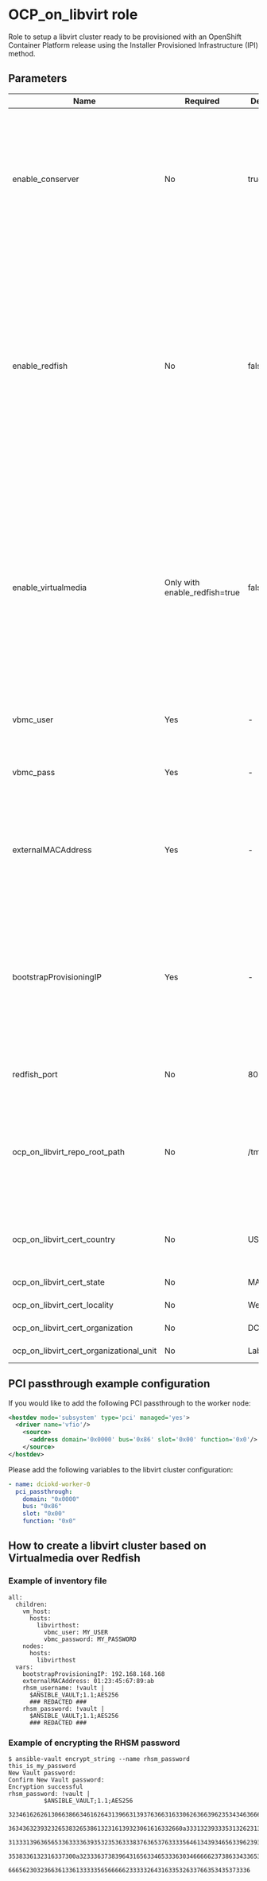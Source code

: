 # OCP_on_libvirt role

Role to setup a libvirt cluster ready to be provisioned with an OpenShift Container Platform release using the Installer Provisioned Infrastructure (IPI) method.

## Parameters

Name                                    | Required  | Default  | Description
----------------------------------------|-----------|----------|-------------
enable_conserver                        | No        | true     | Conserver is used to write the console output to a file for later monitoring. Disabling it may be required to monitor the VMs console during ongoing jobs.
enable_redfish                          | No        | false    | By default, VMs are created with a Virtual Baseboard Management Controller (vBMC) that can be operated using the IPMI protocol. This parameter enables support for the Redfish protocol based on the sushy_tool Redfish Emulator.
enable_virtualmedia                     | Only with enable_redfish=true | false | The Redfish protocol uses PXE as the default protocol to provide the hosts with the boot image. Currently we don't support the Redfish/PXE combination so, if you intend to use redfish in your setup, you must also enable virtualmedia.
vbmc_user                               | Yes       | -        | User name to authenticate with the Redfish API.
vbmc_pass                               | Yes       | -        | User password to authenticate with the Redfish API.
externalMACAddress                      | Yes       | -        | MAC address to be assigned to the bootstrap VM, required for DHCP managed static addressing.
bootstrapProvisioningIP                 | Yes       | -        | The IP address on the bootstrap VM where the provisioning services run while the installer is deploying the control plane (master) nodes
redfish_port                            | No        | 8082     | Port the Redfish service is listening on.
ocp_on_libvirt_repo_root_path           | No        | /tmp     | Path to the directory where the Assisted Installer artifacts, including the sushy-tools Redfish emulator, are created.
ocp_on_libvirt_cert_country             | No        | US       | Settings for the TLS certificate in the sushy-tools Redfish emulator.
ocp_on_libvirt_cert_state               | No        | MA       | see *cert_country*
ocp_on_libvirt_cert_locality            | No        | Westford | see *cert_country*
ocp_on_libvirt_cert_organization        | No        | DCI      | see *cert_country*
ocp_on_libvirt_cert_organizational_unit | No        | Lab      | see *cert_country*


## PCI passthrough example configuration

If you would like to add the following PCI passthrough to the worker node:

```xml
<hostdev mode='subsystem' type='pci' managed='yes'>
  <driver name='vfio'/>
    <source>
      <address domain='0x0000' bus='0x86' slot='0x00' function='0x0'/>
    </source>
</hostdev>
```

Please add the following variables to the libvirt cluster configuration:

```yaml
- name: dciokd-worker-0
  pci_passthrough:
    domain: "0x0000"
    bus: "0x86"
    slot: "0x00"
    function: "0x0"
```

## How to create a libvirt cluster based on Virtualmedia over Redfish

### Example of inventory file

```
all:
  children:
    vm_host:
      hosts:
        libvirthost:
          vbmc_user: MY_USER
          vbmc_password: MY_PASSWORD
    nodes:
      hosts:
        libvirthost
  vars:
    bootstrapProvisioningIP: 192.168.168.168
    externalMACAddress: 01:23:45:67:89:ab
    rhsm_username: !vault |
      $ANSIBLE_VAULT;1.1;AES256
      ### REDACTED ###
    rhsm_password: !vault |
      $ANSIBLE_VAULT;1.1;AES256
      ### REDACTED ### 
```

### Example of encrypting the RHSM password

```
$ ansible-vault encrypt_string --name rhsm_password this_is_my_password
New Vault password: 
Confirm New Vault password: 
Encryption successful
rhsm_password: !vault |
          $ANSIBLE_VAULT;1.1;AES256
          32346162626130663866346162643139663139376366316330626366396235343463666439303961
          3634363239323265383265386132316139323061616332660a333132393335313262313636323636
          31333139636565336333363935323536333837636537633335646134393465633962393165653837
          3538336132316337300a323336373839643165633465333630346666623738633433653232336138
          66656230323663613361333335656666623333326431633532633766353435373336
```